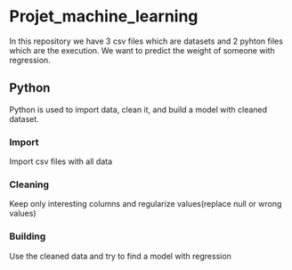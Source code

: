 # Projet_machine_learning
In this repository we have 3 csv files which are datasets and 2 pyhton files which are the execution.
We want to predict the weight of someone with regression.

## Python
Python is used to import data, clean it, and build a model with cleaned dataset.

  ### Import
  Import csv files with all data
  
  ### Cleaning
  Keep only interesting columns and regularize values(replace null or wrong values)
  
  ### Building
  Use the cleaned data and try to find a model with regression
